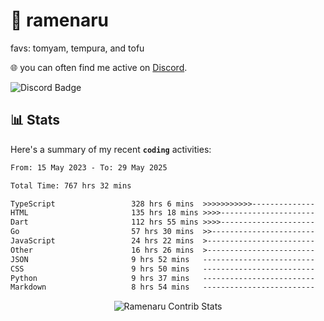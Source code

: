# 🍜 ramenaru
favs: tomyam, tempura, and tofu

🌐 you can often find me active on [Discord](https://discordapp.com/users/503291004200157185).

![Discord Badge](https://dcbadge.vercel.app/api/shield/503291004200157185)

## 📊 Stats

Here's a summary of my recent **`coding`** activities:

<!--START_SECTION:waka-->

```txt
From: 15 May 2023 - To: 29 May 2025

Total Time: 767 hrs 32 mins

TypeScript                 328 hrs 6 mins  >>>>>>>>>>>--------------   42.75 %
HTML                       135 hrs 18 mins >>>>---------------------   17.63 %
Dart                       112 hrs 55 mins >>>>---------------------   14.71 %
Go                         57 hrs 30 mins  >>-----------------------   07.49 %
JavaScript                 24 hrs 22 mins  >------------------------   03.18 %
Other                      16 hrs 26 mins  >------------------------   02.14 %
JSON                       9 hrs 52 mins   -------------------------   01.29 %
CSS                        9 hrs 50 mins   -------------------------   01.28 %
Python                     9 hrs 37 mins   -------------------------   01.25 %
Markdown                   8 hrs 54 mins   -------------------------   01.16 %
```

<!--END_SECTION:waka-->

<div style="text-align: center;">
   <img align="center" src="https://github-readme-streak-stats.herokuapp.com/?user=Ramenaru&theme=dark&card_width=520" alt="Ramenaru Contrib Stats" />
</div>

